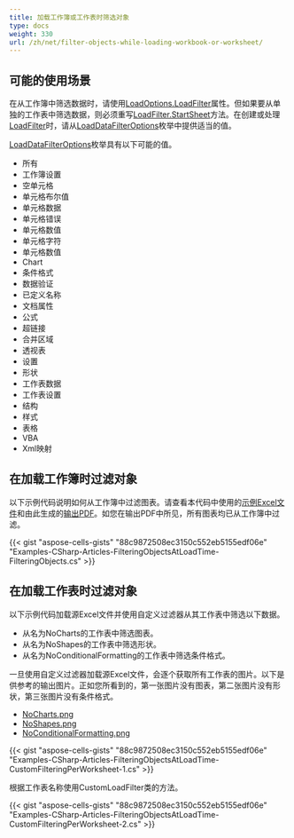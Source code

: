 ```yaml
---
title: 加载工作簿或工作表时筛选对象
type: docs
weight: 330
url: /zh/net/filter-objects-while-loading-workbook-or-worksheet/
---
```


## **可能的使用场景**
在从工作簿中筛选数据时，请使用[LoadOptions.LoadFilter](https://reference.aspose.com/cells/net/aspose.cells/loadoptions/properties/loadfilter)属性。但如果要从单独的工作表中筛选数据，则必须重写[LoadFilter.StartSheet](https://reference.aspose.com/cells/net/aspose.cells/loadfilter/methods/startsheet)方法。在创建或处理[LoadFilter](https://reference.aspose.com/cells/net/aspose.cells/loadfilter)时，请从[LoadDataFilterOptions](https://reference.aspose.com/cells/net/aspose.cells/loaddatafilteroptions)枚举中提供适当的值。

[LoadDataFilterOptions](https://reference.aspose.com/cells/net/aspose.cells/loaddatafilteroptions)枚举具有以下可能的值。

- 所有
- 工作簿设置
- 空单元格
- 单元格布尔值
- 单元格数据
- 单元格错误
- 单元格数值
- 单元格字符
- 单元格数值
- Chart
- 条件格式
- 数据验证
- 已定义名称
- 文档属性
- 公式
- 超链接
- 合并区域
- 透视表
- 设置
- 形状
- 工作表数据
- 工作表设置
- 结构
- 样式
- 表格
- VBA
- Xml映射
## **在加载工作簿时过滤对象**
以下示例代码说明如何从工作簿中过滤图表。请查看本代码中使用的[示例Excel文件](5115258.xlsx)和由此生成的[输出PDF](5115257.pdf)。如您在输出PDF中所见，所有图表均已从工作簿中过滤。

{{< gist "aspose-cells-gists" "88c9872508ec3150c552eb5155edf06e" "Examples-CSharp-Articles-FilteringObjectsAtLoadTime-FilteringObjects.cs" >}}
## **在加载工作表时过滤对象**
以下示例代码加载源Excel文件并使用自定义过滤器从其工作表中筛选以下数据。

- 从名为NoCharts的工作表中筛选图表。
- 从名为NoShapes的工作表中筛选形状。
- 从名为NoConditionalFormatting的工作表中筛选条件格式。

一旦使用自定义过滤器加载源Excel文件，会逐个获取所有工作表的图片。以下是供参考的输出图片。正如您所看到的，第一张图片没有图表，第二张图片没有形状，第三张图片没有条件格式。

- [NoCharts.png](5115254.png)
- [NoShapes.png](5115256.png)
- [NoConditionalFormatting.png](5115251.png)



{{< gist "aspose-cells-gists" "88c9872508ec3150c552eb5155edf06e" "Examples-CSharp-Articles-FilteringObjectsAtLoadTime-CustomFilteringPerWorksheet-1.cs" >}}


根据工作表名称使用CustomLoadFilter类的方法。

{{< gist "aspose-cells-gists" "88c9872508ec3150c552eb5155edf06e" "Examples-CSharp-Articles-FilteringObjectsAtLoadTime-CustomFilteringPerWorksheet-2.cs" >}}
